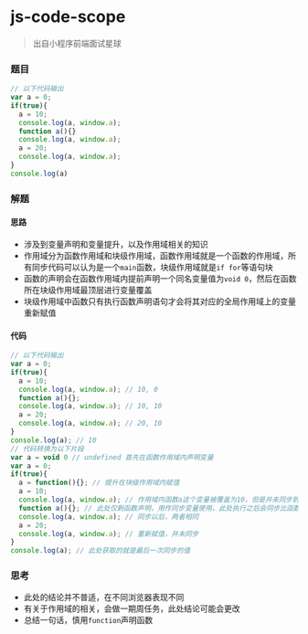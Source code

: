 # js-code-scope

> 出自小程序前端面试星球

### 题目

```javascript
// 以下代码输出
var a = 0;
if(true){
  a = 10;
  console.log(a, window.a);
  function a(){}
  console.log(a, window.a);
  a = 20;
  console.log(a, window.a);
}
console.log(a)
```



### 解题

#### 思路

* 涉及到变量声明和变量提升，以及作用域相关的知识
* 作用域分为函数作用域和块级作用域，函数作用域就是一个函数的作用域，所有同步代码可以认为是一个`main`函数，块级作用域就是`if for`等语句块
* 函数的声明会在函数作用域内提前声明一个同名变量值为`void 0`，然后在函数所在块级作用域最顶层进行变量覆盖
* 块级作用域中函数只有执行函数声明语句才会将其对应的全局作用域上的变量重新赋值

#### 代码

```javascript
// 以下代码输出
var a = 0;
if(true){
  a = 10;
  console.log(a, window.a); // 10, 0
  function a(){};
  console.log(a, window.a); // 10, 10
  a = 20;
  console.log(a, window.a); // 20, 10
}
console.log(a); // 10
// 代码转换为以下片段
var a = void 0 // undefined 首先在函数作用域内声明变量
var a = 0;
if(true){
  a = function(){}; // 提升在块级作用域内赋值
  a = 10;
  console.log(a, window.a); // 作用域内函数a这个变量被覆盖为10，但是并未同步到函数作用域
  function a(){}; // 此处仅剩函数声明，用作同步变量使用，此处执行之后会同步比函数变量到全局作用域
  console.log(a, window.a); // 同步以后，两者相同
  a = 20;
  console.log(a, window.a); // 重新赋值，并未同步
}
console.log(a); // 此处获取的就是最后一次同步的值
```



### 思考

* 此处的结论并不普适，在不同浏览器表现不同
* 有关于作用域的相关，会做一期周任务，此处结论可能会更改
* 总结一句话，慎用`function`声明函数